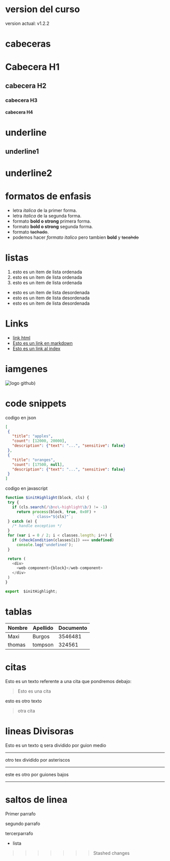 # version del curso
version actual: v1.2.2

# cabeceras
# Cabecera H1
## cabecera H2
### cabecera H3
#### cabecera H4

# underline
underline1
----------
underline2
==========

# formatos de enfasis
- letra *italica* de la primer forma.
- letra _italica_ de la segunda forma.
- formato **bold o strong** primera forma.
- formato __bold o strong__ segunda forma.
- formato ~~tachado~~.
- podemos hacer *formato italico* pero tambien **bold** y ~~tacahdo~~

# listas
1. esto es un item de lista ordenada
2. esto es un item de lista ordenada
3. esto es un item de lista ordenada
- esto es un item de lista desordenada
- esto es un item de lista desordenada
- esto es un item de lista desordenada

# Links

- <a href="http://google.com ">link html</a>
- [Esto es un link en markdown](http.//www.google.com)
- [Esto es un link al index](index.html)

# iamgenes
![logo github](https://www.google.com/url?sa=i&url=https%3A%2F%2Flogosmarcas.com%2Fgithub-logo%2F&psig=AOvVaw1X9xIP5ECKWnPuS8XxgVm2&ust=1583436113382000&source=images&cd=vfe&ved=0CA0QjhxqFwoTCPiC48TFgegCFQAAAAAdAAAAABAJ))

 # code snippets
 codigo en json
 ```JSON
 [
  {
    "title": "apples",
    "count": [12000, 20000],
    "description": {"text": "...", "sensitive": false}
  },
  {
    "title": "oranges",
    "count": [17500, null],
    "description": {"text": "...", "sensitive": false}
  }
]
 ```
codigo en javascript
 ```Javascript
 function $initHighlight(block, cls) {
  try {
    if (cls.search(/\bno\-highlight\b/) != -1)
      return process(block, true, 0x0F) +
             ` class="${cls}"`;
  } catch (e) {
    /* handle exception */
  }
  for (var i = 0 / 2; i < classes.length; i++) {
    if (checkCondition(classes[i]) === undefined)
      console.log('undefined');
  }

  return (
    <div>
      <web-component>{block}</web-component>
    </div>
  )
}

export  $initHighlight;
 ```

 # tablas
 | Nombre | Apellido | Documento|
 |------- | -------- | -------- |
 | Maxi | Burgos | 3546481
 | thomas | tompson| 324561 | 

 # citas
 Esto es un texto referente a una cita que pondremos debajo:
>Esto es una cita

esto es otro texto
>otra cita

# lineas Divisoras
Esto es un texto q sera dividido por guion medio

---
otro tex dividido por asteriscos

***

este es otro por guiones bajos

___

# saltos de linea
Primer parrafo

segundo parrafo

tercerparrafo
- lista
>>>>>>> Stashed changes
